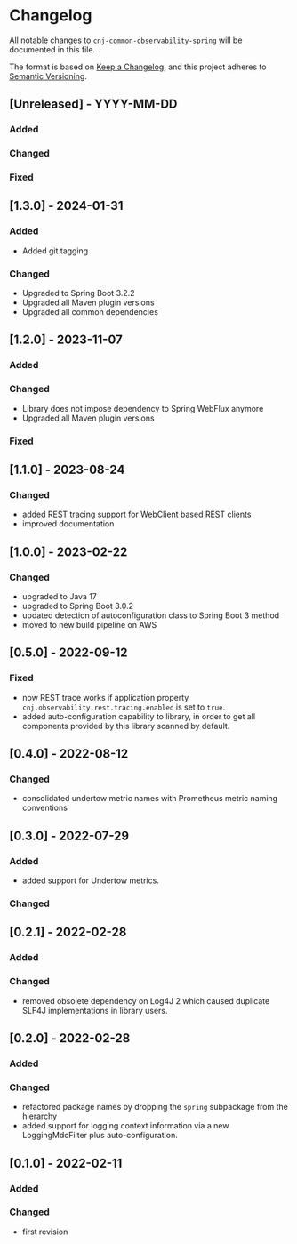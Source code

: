 # Changelog
All notable changes to `cnj-common-observability-spring` will be documented in this file.

The format is based on [Keep a Changelog](https://keepachangelog.com/en/1.0.0/),
and this project adheres to [Semantic Versioning](https://semver.org/spec/v2.0.0.html).

## [Unreleased] - YYYY-MM-DD
### Added
### Changed
### Fixed

## [1.3.0] - 2024-01-31
### Added 
- Added git tagging
### Changed
- Upgraded to Spring Boot 3.2.2
- Upgraded all Maven plugin versions
- Upgraded all common dependencies

## [1.2.0] - 2023-11-07
### Added
### Changed
- Library does not impose dependency to Spring WebFlux anymore
- Upgraded all Maven plugin versions
### Fixed

## [1.1.0] - 2023-08-24
### Changed
- added REST tracing support for WebClient based REST clients
- improved documentation

## [1.0.0] - 2023-02-22
### Changed
- upgraded to Java 17
- upgraded to Spring Boot 3.0.2
- updated detection of autoconfiguration class to Spring Boot 3 method 
- moved to new build pipeline on AWS

## [0.5.0] - 2022-09-12
### Fixed
- now REST trace works if application property `cnj.observability.rest.tracing.enabled` is set to `true`.
- added auto-configuration capability to library, in order to get all components provided by this library scanned by default.

## [0.4.0] - 2022-08-12
### Changed
- consolidated undertow metric names with Prometheus metric naming conventions 

## [0.3.0] - 2022-07-29
### Added
- added support for Undertow metrics.
### Changed

## [0.2.1] - 2022-02-28
### Added
### Changed
- removed obsolete dependency on Log4J 2 which caused duplicate SLF4J implementations in library users.

## [0.2.0] - 2022-02-28
### Added
### Changed
- refactored package names by dropping the `spring` subpackage from the hierarchy
- added support for logging context information via a new LoggingMdcFilter plus auto-configuration.

## [0.1.0] - 2022-02-11
### Added
### Changed
- first revision
